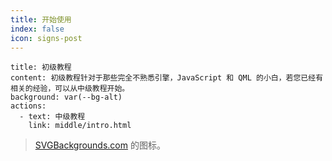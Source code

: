 ```yaml
---
title: 开始使用
index: false
icon: signs-post
---
```


```component VPBanner
title: 初级教程
content: 初级教程针对于那些完全不熟悉引擎，JavaScript 和 QML 的小白，若您已经有相关的经验，可以从中级教程开始。
background: var(--bg-alt)
actions:
  - text: 中级教程
    link: middle/intro.html
```

> [SVGBackgrounds.com](https://www.svgbackgrounds.com/set/free-svg-backgrounds-and-patterns/) 的图标。

<Catalog />
